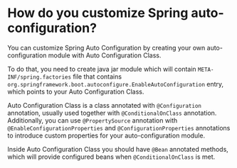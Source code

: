 # How do you customize Spring auto-configuration?
You can customize Spring Auto Configuration by creating your own auto-configuration module with Auto Configuration Class.

To do that, you need to create java jar module which will contain ```META-INF/spring.factories``` file that contains 
```org.springframework.boot.autoconfigure.EnableAutoConfiguration``` entry, which points to your Auto Configuration Class.

Auto Configuration Class is a class annotated with ```@Configuration``` annotation, usually used together with ```@ConditionalOnClass```
annotation. Additionally, you can use ```@PropertySource``` annotation with ```@EnableConfigurationProperties``` and 
```@ConfigurationProperties``` annotations to introduce custom properties for your auto-configuration module.

Inside Auto Configuration Class you should have ```@Bean``` annotated methods, which will provide configured beans when 
```@ConditionalOnClass``` is met.